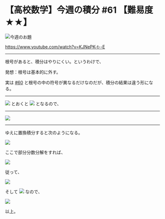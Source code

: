 # 【高校数学】今週の積分 #61 【難易度★★】

![今週のお題](https://latex.codecogs.com/gif.latex?I=\int\frac{1}{x\sqrt{1-x^2}}dx)

https://www.youtube.com/watch?v=KJNePK-t--E

----

根号があると、積分はやりにくい。というわけで、

発想：根号は基本的に外す。

実は [#60](60.md) と根号の中の符号が異なるだけなのだが、積分の結果は違う形になる。

----

![](https://latex.codecogs.com/gif.latex?t=\sqrt{1-x^2}) とおくと ![](https://latex.codecogs.com/gif.latex?x^2=1-t^2) となるので、

----

![](https://latex.codecogs.com/gif.latex?dt=-\frac{x}{\sqrt{1-x^2}}dx)

----

ゆえに置換積分すると次のようになる。

![](https://latex.codecogs.com/gif.latex?I=\int\frac{1}{x\sqrt{1-x^2}}dx=\int-\frac{1}{x^2}dt=\int\frac{1}{t^2-1}dt)

ここで部分分数分解をすれば、

![](https://latex.codecogs.com/gif.latex?I=\int\frac{1}{t^2-1}dt=\int\frac{1}{(t-1)(t&plus;1)}dt=\frac{1}{2}\int\left(\frac{1}{t-1}-\frac{1}{t&plus;1}\right)dt)

従って、

![](https://latex.codecogs.com/gif.latex?I=\frac{1}{2}\int\left(\frac{1}{t-1}-\frac{1}{t&plus;1}\right)dt=\frac{1}{2}\left(\log|t-1|-\log|t&plus;1|\right)&plus;C)

そして ![](https://latex.codecogs.com/gif.latex?t=\sqrt{1-x^2}) なので、

![](https://latex.codecogs.com/gif.latex?I=\frac{1}{2}\log|\sqrt{1-x^2}-1|-\log|\sqrt{1-x^2}&plus;1|&plus;C)

以上。
